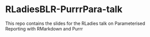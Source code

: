 # RLadiesBLR-PurrrPara-talk
This repo contains the slides for the RLadies talk on Parameterised Reporting with RMarkdown and Purrr

